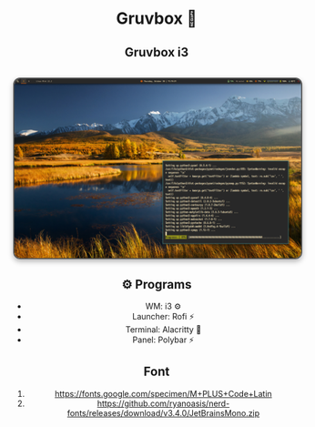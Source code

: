 <div align="center">


# Gruvbox 🍂
## Gruvbox i3



<div align="center">


<img src="images/preview-i31.png" align="center" alt=" Preview" width="650" style="display: block; margin: 32px auto; border: 2px solid #555; border-radius: 12px; box-shadow: 0 4px 10px rgba(0, 0, 0, 0.3);">


<div align="center">

## ⚙️ Programs

 - WM: i3 ⚙️
 - Launcher: Rofi ⚡
 - Terminal: Alacritty 🍃
 - Panel: Polybar ⚡

## Font 
1. https://fonts.google.com/specimen/M+PLUS+Code+Latin
2. https://github.com/ryanoasis/nerd-fonts/releases/download/v3.4.0/JetBrainsMono.zip
   
